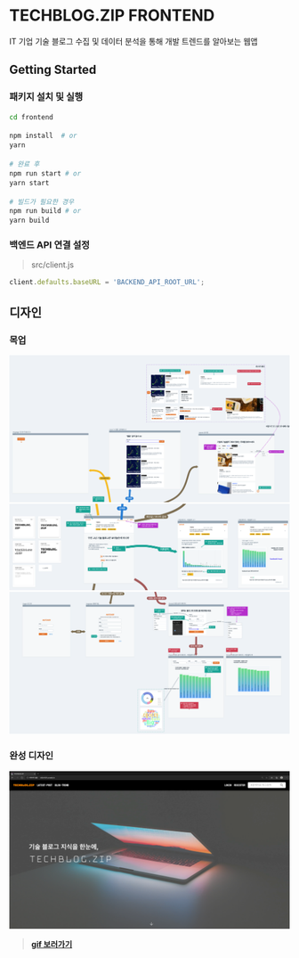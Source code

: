 # TECHBLOG.ZIP FRONTEND

IT 기업 기술 블로그 수집 및 데이터 분석을 통해 개발 트렌드를 알아보는 웹앱

## Getting Started

### 패키지 설치 및 실행

```bash
cd frontend

npm install  # or
yarn

# 완료 후
npm run start # or
yarn start

# 빌드가 필요한 경우
npm run build # or
yarn build
```

### 백엔드 API 연결 설정

> src/client.js

```js
client.defaults.baseURL = 'BACKEND_API_ROOT_URL';
```

## 디자인

### 목업

![와이어프레임](../md/mock1.png)
![와이어프레임](../md/mock2.png)
![와이어프레임](../md/mock3.png)

### 완성 디자인

![메인페이지1](../md/mainpage1.png)

> **[gif 보러가기](../README.md)**
